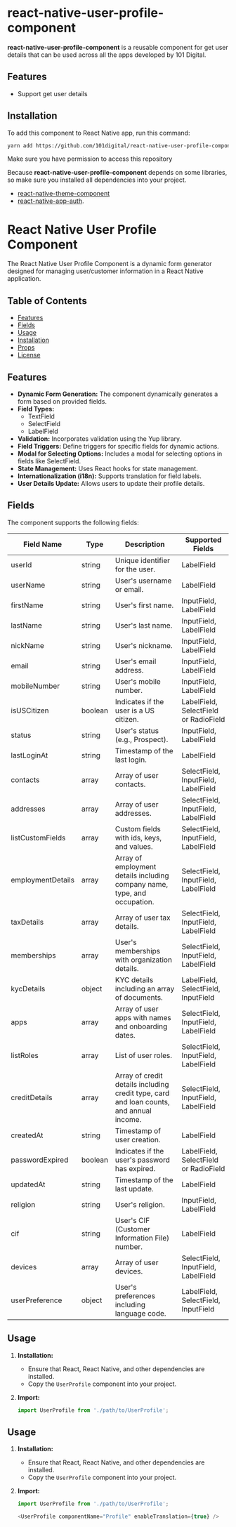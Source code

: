 # react-native-user-profile-component

**react-native-user-profile-component** is a reusable component for get user details that can be used across all the apps developed by 101 Digital.

## Features

- Support get user details

## Installation

To add this component to React Native app, run this command:

```sh
yarn add https://github.com/101digital/react-native-user-profile-component.git#1.0.1
```

Make sure you have permission to access this repository

Because **react-native-user-profile-component** depends on some libraries, so make sure you installed all dependencies into your project.

- [react-native-theme-component](https://github.com/101digital/react-native-theme-component.git)
- [react-native-app-auth](https://github.com/FormidableLabs/react-native-app-auth).


# React Native User Profile Component

The React Native User Profile Component is a dynamic form generator designed for managing user/customer information in a React Native application.

## Table of Contents

- [Features](#features)
- [Fields](#fields)
- [Usage](#usage)
- [Installation](#installation)
- [Props](#props)
- [License](#license)

## Features

- **Dynamic Form Generation:** The component dynamically generates a form based on provided fields.
- **Field Types:**
  - TextField
  - SelectField
  - LabelField
- **Validation:** Incorporates validation using the Yup library.
- **Field Triggers:** Define triggers for specific fields for dynamic actions.
- **Modal for Selecting Options:** Includes a modal for selecting options in fields like SelectField.
- **State Management:** Uses React hooks for state management.
- **Internationalization (i18n):** Supports translation for field labels.
- **User Details Update:** Allows users to update their profile details.

## Fields

The component supports the following fields:

| Field Name            | Type          | Description                                       | Supported Fields                   |
|-----------------------|---------------|---------------------------------------------------|-------------------------------------|
| userId                | string        | Unique identifier for the user.                    | LabelField                          |
| userName              | string        | User's username or email.                         | LabelField                          |
| firstName             | string        | User's first name.                                | InputField, LabelField              |
| lastName              | string        | User's last name.                                 | InputField, LabelField              |
| nickName              | string        | User's nickname.                                  | InputField, LabelField              |
| email                 | string        | User's email address.                             | InputField, LabelField              |
| mobileNumber          | string        | User's mobile number.                             | InputField, LabelField              |
| isUSCitizen           | boolean       | Indicates if the user is a US citizen.            | LabelField, SelectField or RadioField|
| status                | string        | User's status (e.g., Prospect).                   | InputField, LabelField              |
| lastLoginAt           | string        | Timestamp of the last login.                      | LabelField                          |
| contacts              | array         | Array of user contacts.                           | SelectField, InputField, LabelField  |
| addresses             | array         | Array of user addresses.                          | SelectField, InputField, LabelField  |
| listCustomFields      | array         | Custom fields with ids, keys, and values.         | SelectField, InputField, LabelField  |
| employmentDetails     | array         | Array of employment details including company name, type, and occupation. | SelectField, InputField, LabelField  |
| taxDetails            | array         | Array of user tax details.                        | SelectField, InputField, LabelField  |
| memberships           | array         | User's memberships with organization details.    | SelectField, InputField, LabelField  |
| kycDetails            | object        | KYC details including an array of documents.     | LabelField, SelectField, InputField  |
| apps                  | array         | Array of user apps with names and onboarding dates. | SelectField, InputField, LabelField |
| listRoles             | array         | List of user roles.                              | SelectField, InputField, LabelField  |
| creditDetails         | array         | Array of credit details including credit type, card and loan counts, and annual income. | SelectField, InputField, LabelField |
| createdAt             | string        | Timestamp of user creation.                      | LabelField                          |
| passwordExpired      | boolean       | Indicates if the user's password has expired.    | LabelField, SelectField or RadioField|
| updatedAt             | string        | Timestamp of the last update.                    | LabelField                          |
| religion              | string        | User's religion.                                 | InputField, LabelField              |
| cif                   | string        | User's CIF (Customer Information File) number.   | LabelField                          |
| devices               | array         | Array of user devices.                           | SelectField, InputField, LabelField  |
| userPreference        | object        | User's preferences including language code.     | LabelField, SelectField, InputField  |

## Usage

1. **Installation:**
   - Ensure that React, React Native, and other dependencies are installed.
   - Copy the `UserProfile` component into your project.

2. **Import:**
   ```javascript
   import UserProfile from './path/to/UserProfile';

## Usage

1. **Installation:**
   - Ensure that React, React Native, and other dependencies are installed.
   - Copy the `UserProfile` component into your project.

2. **Import:**
   ```javascript
   import UserProfile from './path/to/UserProfile';

   <UserProfile componentName="Profile" enableTranslation={true} />
